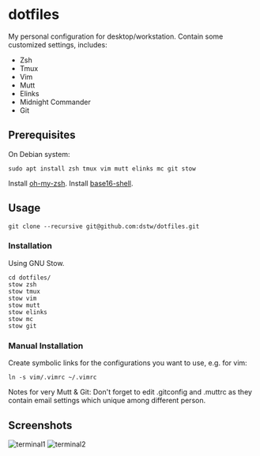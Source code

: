 # dotfiles

My personal configuration for desktop/workstation. Contain some customized 
settings, includes:

* Zsh
* Tmux
* Vim
* Mutt
* Elinks
* Midnight Commander
* Git

Prerequisites
-------------

On Debian system:

	sudo apt install zsh tmux vim mutt elinks mc git stow

Install [oh-my-zsh](https://github.com/robbyrussell/oh-my-zsh).
Install [base16-shell](https://github.com/chriskempson/base16-shell).

Usage
-----

	git clone --recursive git@github.com:dstw/dotfiles.git

### Installation

Using GNU Stow.

	cd dotfiles/
	stow zsh
	stow tmux
	stow vim
	stow mutt
	stow elinks
	stow mc
	stow git

### Manual Installation

Create symbolic links for the configurations you want to use, e.g. for vim:

	ln -s vim/.vimrc ~/.vimrc

Notes for very Mutt & Git:
Don't forget to edit .gitconfig and .muttrc as they contain email
settings which unique among different person.

Screenshots
-----------

![terminal1](https://github.com/dstw/dotfiles/raw/master/screenshots/terminal1.png)
![terminal2](https://github.com/dstw/dotfiles/raw/master/screenshots/terminal2.png)
